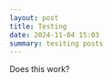 ```yaml
---
layout: post
title: Testing
date: 2024-11-04 15:03
summary: tesiting posts
---
```


Does this work?
